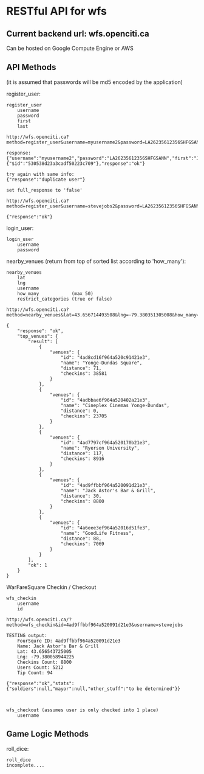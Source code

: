 RESTful API for wfs
===


Current backend url: wfs.openciti.ca
---

Can be hosted on Google Compute Engine or AWS


API Methods
---

(it is assumed that passwords will be md5 encoded by the application)

register_user:

    register_user
        username
        password
        first
        last

    http://wfs.openciti.ca?method=register_user&username=myusername2&password=LA26235612356SHFGSANN&first=Joe&last=Blow&full_response=true

    response:
    {"username":"myusername2","password":"LA26235612356SHFGSANN","first":"Joe","last":"Blow","_id":{"$id":"530538d23a3cadf50223c709"},"response":"ok"}

    try again with same info:
    {"response":"duplicate user"}

    set full_response to 'false'

    http://wfs.openciti.ca?method=register_user&username=stevejobs2&password=LA26235612356SHFGSANN&first=Steve&last=Jobs&full_response=false

    {"response":"ok"}



login_user:

    login_user
        username
        password


nearby_venues (return from top of sorted list according to 'how_many'):

    nearby_venues
        lat
        lng
        username
        how_many            (max 50)
        restrict_categories (true or false)

    http://wfs.openciti.ca?method=nearby_venues&lat=43.656714493508&lng=-79.380351305008&how_many=5&username=stevejobs&restrict_categories=false

    {
        "response": "ok",
        "top_venues": {
            "result": [
                {
                    "venues": {
                        "id": "4ad8cd16f964a520c91421e3",
                        "name": "Yonge-Dundas Square",
                        "distance": 71,
                        "checkins": 38581
                    }
                },
                {
                    "venues": {
                        "id": "4adbbae6f964a520402a21e3",
                        "name": "Cineplex Cinemas Yonge-Dundas",
                        "distance": 0,
                        "checkins": 23705
                    }
                },
                {
                    "venues": {
                        "id": "4ad7797cf964a520170b21e3",
                        "name": "Ryerson University",
                        "distance": 117,
                        "checkins": 8916
                    }
                },
                {
                    "venues": {
                        "id": "4ad9ffbbf964a520091d21e3",
                        "name": "Jack Astor's Bar & Grill",
                        "distance": 30,
                        "checkins": 8800
                    }
                },
                {
                    "venues": {
                        "id": "4a6eee3ef964a52016d51fe3",
                        "name": "GoodLife Fitness",
                        "distance": 88,
                        "checkins": 7069
                    }
                }
            ],
            "ok": 1
        }
    }


WarFareSquare Checkin / Checkout

    wfs_checkin
        username
        id

    http://wfs.openciti.ca/?method=wfs_checkin&id=4ad9ffbbf964a520091d21e3&username=stevejobs

    TESTING output:
        FourSqure ID: 4ad9ffbbf964a520091d21e3
        Name: Jack Astor's Bar & Grill
        Lat: 43.656543725005
        Lng: -79.380058944225
        Checkins Count: 8800
        Users Count: 5212
        Tip Count: 94
   
    {"response":"ok","stats":{"soldiers":null,"mayor":null,"other_stuff":"to be determined"}}



    wfs_checkout (assumes user is only checked into 1 place)
        username



Game Logic Methods
---

roll_dice:
    
    roll_dice
    incomplete....
